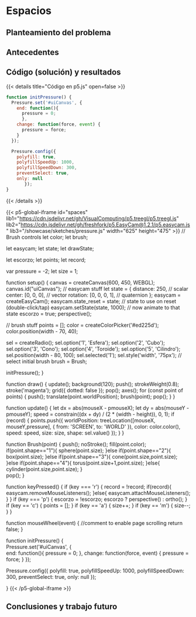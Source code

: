 # Espacios

## Planteamiento del problema



## Antecedentes



## Código (solución) y resultados

{{< details title="Código en p5.js" open=false >}}
```js
function initPressure() {  
  Pressure.set('#uiCanvas', {      
    end: function(){
      pressure = 0;
      },
    change: function(force, event) {
      pressure = force;
    }
  });

  Pressure.config({
    polyfill: true, 
    polyfillSpeedUp: 1000, 
    polyfillSpeedDown: 300,
    preventSelect: true,
    only: null
       });
}
```
{{< /details >}}

{{< p5-global-iframe id="spaces" lib1="https://cdn.jsdelivr.net/gh/VisualComputing/p5.treegl/p5.treegl.js" lib2="https://cdn.jsdelivr.net/gh/freshfork/p5.EasyCam@1.2.1/p5.easycam.js" lib3="/showcase/sketches/pressure.js" width="625" height="475" >}}
// Brush controls
let color;
let brush;

let easycam;
let state;
let drawState;

let escorzo;
let points;
let record;

var pressure = -2;
let size = 1;

function setup() {
  canvas = createCanvas(600, 450, WEBGL);
  canvas.id("uiCanvas");
  // easycam stuff
  let state = {
    distance: 250,           // scalar
    center: [0, 0, 0],       // vector
    rotation: [0, 0, 0, 1],  // quaternion
  };
  easycam = createEasyCam();
  easycam.state_reset = state;   // state to use on reset (double-click/tap)
  easycam.setState(state, 1000); // now animate to that state
  escorzo = true;
  perspective();

  // brush stuff
  points = [];
  color = createColorPicker('#ed225d');
  color.position(width - 70, 40);
  
  sel = createRadio();
  sel.option('1', 'Esfera');
  sel.option('2', 'Cubo');
  sel.option('3', 'Cono');
  sel.option('4', 'Toroide');
  sel.option('5', 'Cilindro');
  sel.position(width - 80, 100);
  sel.selected('1');
  sel.style('width', '75px');
  // select initial brush
  brush = Brush;
  
  initPressure();
}

function draw() {
  update();
  background(120);
  push();
  strokeWeight(0.8);
  stroke('magenta');
  grid({ dotted: false });
  pop();
  axes();
  for (const point of points) {
    push();
    translate(point.worldPosition);
    brush(point);
    pop();
  }
}

function update() {
  let dx = abs(mouseX - pmouseX);
  let dy = abs(mouseY - pmouseY);
  speed = constrain((dx + dy) / (2 * (width - height)), 0, 1);
  if (record) {
    points.push({
      worldPosition: treeLocation([mouseX, mouseY,pressure], { from: 'SCREEN', to: 'WORLD' }),
      color: color.color(),
      speed: speed,
      size: size,
      shape: sel.value()
    });
  }
}

function Brush(point) {
  push();
  noStroke();
  fill(point.color);
  if(point.shape=="1"){
    sphere(point.size);
  }else if(point.shape=="2"){
    box(point.size);
  }else if(point.shape=="3"){
    cone(point.size,point.size);
  }else if(point.shape=="4"){
    torus(point.size+1,point.size);
  }else{
    cylinder(point.size,point.size);
  }  
  pop();
}


function keyPressed() {
  if (key === 'r') {
    record = !record;
    if(record){
      easycam.removeMouseListeners();
    }else{
      easycam.attachMouseListeners();
    }
  }
  if (key === 'p') {
    escorzo = !escorzo;
    escorzo ? perspective() : ortho();
  }
  if (key == 'c') {
    points = [];
  }
  if (key == 'a') {
    size++;
  } 
  if (key == 'm') {
    size--;
  } 
}

function mouseWheel(event) {
  //comment to enable page scrolling
  return false;
}

function initPressure() {  
  Pressure.set('#uiCanvas', {      
    end: function(){
      pressure = 0;
      },
    change: function(force, event) {
      pressure = force;
    }
  });

  Pressure.config({
    polyfill: true, 
    polyfillSpeedUp: 1000, 
    polyfillSpeedDown: 300,
    preventSelect: true,
    only: null
       });
  
}
{{< /p5-global-iframe >}}

## Conclusiones y trabajo futuro

